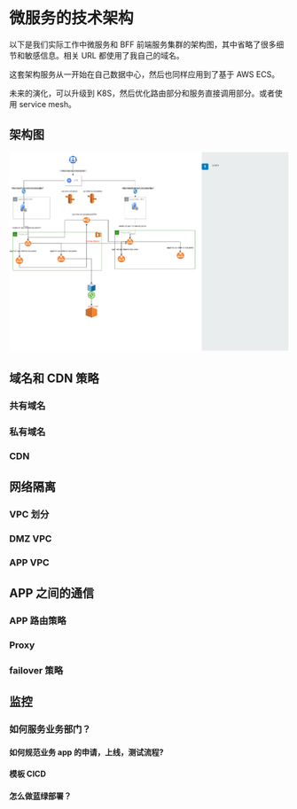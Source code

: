 # 微服务的技术架构

以下是我们实际工作中微服务和 BFF 前端服务集群的架构图，其中省略了很多细节和敏感信息。相关 URL 都使用了我自己的域名。

这套架构服务从一开始在自己数据中心，然后也同样应用到了基于 AWS ECS。

未来的演化，可以升级到 K8S，然后优化路由部分和服务直接调用部分。或者使用 service mesh。

## 架构图

![arch](./arch.png)

## 域名和 CDN 策略

### 共有域名

### 私有域名

### CDN

## 网络隔离

### VPC 划分

### DMZ VPC

### APP VPC

## APP 之间的通信

### APP 路由策略

### Proxy

### failover 策略

## 监控

### 如何服务业务部门？

#### 如何规范业务 app 的申请，上线，测试流程?

#### 模板 CICD

#### 怎么做蓝绿部署？
